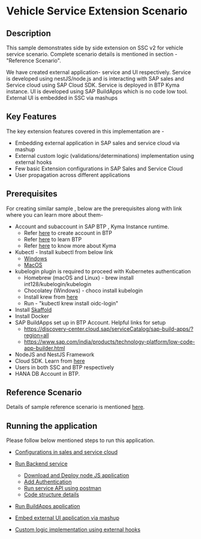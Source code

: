 # Vehicle Service Extension Scenario
<!-- Please include descriptive title -->

<!--- Register repository https://api.reuse.software/register, then add REUSE badge:
[![REUSE status](https://api.reuse.software/badge/github.com/SAP-samples/REPO-NAME)](https://api.reuse.software/info/github.com/SAP-samples/REPO-NAME)
-->

## Description
This sample demonstrates side by side extension on SSC v2 for vehicle service scenario. Complete scenario details is mentioned in section - "Reference Scenario".

We have created external application- service and UI respectively. Service is developed using nestJS/node.js and is interacting with SAP sales and Service cloud using SAP Cloud SDK. Service is deployed in BTP Kyma instance. UI is developed using SAP BuildApps which is no code low tool.
External UI is embedded in SSC via mashups


## Key Features
The key extension features covered in this implementation are - 
* Embedding external application in SAP sales and service cloud via mashup
* External custom logic (validations/determinations) implementation using external hooks
* Few basic Extension configurations in SAP Sales and Service Cloud 
* User propagation across different applications

## Prerequisites
For creating similar sample , below are the prerequisites along with link where you can learn more about them-
* Account and subaccount in SAP BTP , Kyma Instance runtime.
   * Refer [here](https://help.sap.com/docs/sap-hana-spatial-services/onboarding/introduction) to create account in BTP
   * Refer [here](https://discovery-center.cloud.sap/missiondetail/3019/3016/) to learn BTP
   * Refer [here](https://github.com/SAP-samples/kyma-runtime-extension-samples/tree/main/prerequisites#kyma) to know more about Kyma
* Kubectl - Install kubectl from below link
   * [Windows](https://kubernetes.io/docs/tasks/tools/install-kubectl-windows/)
   * [MacOS](https://kubernetes.io/docs/tasks/tools/install-kubectl-macos/)
* kubelogin plugin is required to proceed with Kubernetes authentication 
   * Homebrew (macOS and Linux) - brew install int128/kubelogin/kubelogin 
   * Chocolatey (Windows) - choco install kubelogin
   * Install krew from [here](https://krew.sigs.k8s.io/docs/user-guide/setup/install/)
   * Run - "kubectl krew install oidc-login"
* Install [Skaffold](https://skaffold.dev/docs/install/)
* Install Docker
* SAP BuildApps set up in BTP Account. Helpful links for setup
   * https://discovery-center.cloud.sap/serviceCatalog/sap-build-apps/?region=all
   * https://www.sap.com/india/products/technology-platform/low-code-app-builder.html
* NodeJS and NestJS Framework
* Cloud SDK. Learn from [here](https://sap.github.io/cloud-sdk/)
* Users in both SSC and BTP respectively
* HANA DB Account in BTP. 

## Reference Scenario
Details of sample reference scenario is mentioned [here](./Files/scenario.md).

## Running the application
Please follow below mentioned steps to run this application. 
* [Configurations in sales and service cloud](./Files/ssc_configuration.md)

* [Run Backend service](./Files/service.md)
   * [Download and Deploy node JS application](./Files/service.md#download-and-deploy-service-in-kyma)
   * [Add Authentication](./Files/service.md#add-authentication)
   * [Run service API using postman](./Files/service.md#running-backend-api-using-postman)
   * [Code structure details](./Files/service.md#code-folder-structure)

* [Run BuildApps application](./Files/buildapps.md)
* [Embed external UI application via mashup](./Files/EmbedMashup.md)
* [Custom logic implementation using external hooks](./Files/externalHooks.md)




